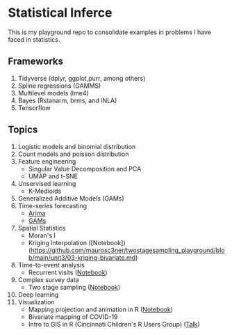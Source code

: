 # Statistical Inferce

This is my playground repo to consolidate examples in problems I have faced in statistics.

## Frameworks

1.  Tidyverse (dplyr, ggplot,purr, among others)
2.  Spline regressions (GAMMS)
3.  Multilevel models (lme4)
4.  Bayes (Rstanarm, brms, and INLA)
5.  Tensorflow

## Topics

1.  Logistic models and binomial distribution
2.  Count models and poisson distribution
3.  Feature engineering
    -   Singular Value Decomposition and PCA
    -   UMAP and t-SNE
4.  Unservised learning
    -   K-Medioids
5.  Generalized Additive Models (GAMs)
6.  Time-series forecasting
    -   [Arima]()
    -   [GAMs]()
7.  Spatial Statistics
    -   Moran's I
    -   Kriging Interpolation ([Notebook])(<https://github.com/maurosc3ner/twostagesampling_playground/blob/main/unit3/03-kriging-bivariate.md>)
8.  Time-to-event analysis
    -   Recurrent visits ([Notebook](https://maurosc3ner.github.io/bayesian.survival.github.io/))
9.  Complex survey data
    -   Two stage sampling ([Notebook](https://github.com/maurosc3ner/twostagesampling_playground/tree/main))
10. Deep learning
11. Visualization
    -   Mapping projection and animation in R ([Notebook](https://github.com/maurosc3ner/uspm25_2000_2018))
    -   Bivariate mapping of COVID-19
    -   Intro to GIS in R (Cincinnati Children's R Users Group) ([Talk](https://github.com/CCHMC-RUG/intro2GIS_R_CCHMCDec2022))
